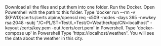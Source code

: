 Download all the files and put them into one folder.
Run the Docker.
Open Powershell with the path to this folder.
Type 'docker run --rm -v ${PWD}/certs:/certs alpine/openssl req -x509 -nodes -days 365 -newkey rsa:2048 -subj "/C=PL/ST=Test/L=Test/O=WeatherApp/CN=localhost" -keyout /certs/key.pem -out /certs/cert.pem' in Powershell.
Type 'docker-compose up' in Powershell
Type 'https://localhost/weather/'.
You will see the data about the weather in this city.
